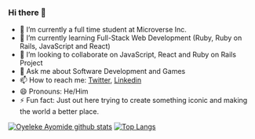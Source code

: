 ### Hi there 👋

- 🔭 I’m currently a full time student at Microverse Inc.
- 🌱 I’m currently learning Full-Stack Web Development (Ruby, Ruby on Rails, JavaScript and React)
- 👯 I’m looking to collaborate on JavaScript, React and Ruby on Rails Project
- 💬 Ask me about Software Development and Games
- 📫 How to reach me: [Twitter](https://twitter.com/haywhizz), [Linkedin](https://www.linkedin.com/in/oyeleke-ayomide)
- 😄 Pronouns: He/Him
- ⚡ Fun fact: Just out here trying to create something iconic and making the world a better place.


[![Oyeleke Ayomide github stats](https://github-readme-stats.vercel.app/api?username=haywhizzz&show_icons=true&theme=radical)](https://github.com/haywhizzz/github-readme-stats)  [![Top Langs](https://github-readme-stats.vercel.app/api/top-langs/?username=haywhizzz&show_icons=true&theme=radical&layout=compact)](https://github.com/haywhizzz/github-readme-stats)
